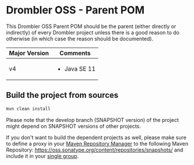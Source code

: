 # Drombler OSS - Parent POM
This Drombler OSS Parent POM should be the parent (either directly or indirectly) of every Drombler project unless there
 is a good reason to do otherwise (in which case the reason should be documented).
 
| Major Version | Comments |
| ------------- | ------- |
| v4 | <ul><li>Java SE 11</li></ul> |
 
## Build the project from sources
```bash
mvn clean install
```
Please note that the develop branch (SNAPSHOT version) of the project might depend on SNAPSHOT versions of other projects.

If you don't want to build the dependent projects as well, please make sure to define a proxy in your [Maven Repository Manager](https://maven.apache.org/repository-management.html) to the following Maven Repository: https://oss.sonatype.org/content/repositories/snapshots/ and include it in your [single group](https://help.sonatype.com/repomanager3/formats/maven-repositories#MavenRepositories-ConfiguringApacheMaven).
